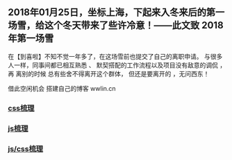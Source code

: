 ##  2018年01月25日，坐标上海，下起来入冬来后的第一场雪，给这个冬天带来了些许冷意！——此文致 2018年第一场雪


在【到喜啦】不知不觉一年多了，在这场雪前也提交了自己的离职申请。 与很多人一样，同事间都已相互熟悉 、 默契搭配的工作流程以及项目没有敌意的调侃 ，再 离别的时候 总有些舍不得离开这个群体， 但还是要离开的 ，无问西东！


借此空闲机会 搭建自己的博客  wwlin.cn


### [css梳理](CSS篇实用小技巧 "https://github.com/lost-xming/20180125/tree/master/CSS篇实用小技巧") 

### [js梳理](JS篇 "https://github.com/lost-xming/20180125/tree/master/JS篇") 

### [js/css梳理](混编 "https://github.com/lost-xming/20180125/tree/master/混编") 
